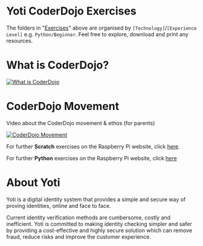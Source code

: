 # Yoti CoderDojo Exercises

The folders in "[Exercises](/Exercises)" above are organised by `[Technology]`/`[Experience Level]` e.g. `Python/Beginner`. Feel free to explore, download and print any resources.

# What is CoderDojo?
[![What is CoderDojo](https://img.youtube.com/vi/c7ROVdcyk7s/0.jpg)](https://www.youtube.com/watch?v=c7ROVdcyk7s)

# CoderDojo Movement
Video about the CoderDojo movement & ethos (for parents)

[![CoderDojo Movement](https://img.youtube.com/vi/_bjboMjNr9Q/0.jpg)](https://www.youtube.com/watch?v=_bjboMjNr9Q)

For further **Scratch** exercises on the Raspberry Pi website, click [here](https://projects.raspberrypi.org/en/projects?software%5B%5D=scratch).

For further **Python** exercises on the Raspberry Pi website, click [here](https://projects.raspberrypi.org/en/projects?software%5B%5D=python)

# About Yoti

Yoti is a digital identity system that provides a simple and secure way of proving identities, online and face to face. 

Current identity verification methods are cumbersome, costly and inefficient. Yoti is committed to making identity checking simpler and safer by providing a cost-effective and highly secure solution which can remove fraud, reduce risks and improve the customer experience.